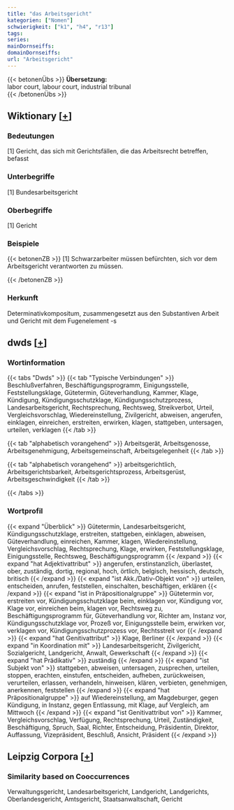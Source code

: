 ```yaml
---
title: "das Arbeitsgericht"
kategorien: ["Nomen"]
schwierigkeit: ["k1", "h4", "r13"]
tags:
series:
mainDornseiffs:
domainDornseiffs:
url: "Arbeitsgericht"
---
```


{{< betonenÜbs >}}
**Übersetzung:**  
labor court, labour court, industrial tribunal  
{{< /betonenÜbs >}}

## Wiktionary [[+](https://de.wiktionary.org/wiki/Arbeitsgericht)]

### Bedeutungen
[1] Gericht, das sich mit Gerichtsfällen, die das Arbeitsrecht betreffen, befasst  

### Unterbegriffe
[1] Bundesarbeitsgericht  

### Oberbegriffe
[1] Gericht  

### Beispiele
{{< betonenZB >}}
[1] Schwarzarbeiter müssen befürchten, sich vor dem Arbeitsgericht verantworten zu müssen.  

{{< /betonenZB >}}
### Herkunft
Determinativkompositum, zusammengesetzt aus den Substantiven Arbeit und Gericht mit dem Fugenelement -s  



## dwds [[+](https://www.dwds.de/wb/Arbeitsgericht)]

### Wortinformation
{{< tabs "Dwds" >}}
{{< tab "Typische Verbindungen" >}}
Beschlußverfahren, Beschäftigungsprogramm, Einigungsstelle, Feststellungsklage, Gütetermin, Güteverhandlung, Kammer, Klage, Kündigung, Kündigungsschutzklage, Kündigungsschutzprozess, Landesarbeitsgericht, Rechtsprechung, Rechtsweg, Streikverbot, Urteil, Vergleichsvorschlag, Wiedereinstellung, Zivilgericht, abweisen, angerufen, einklagen, einreichen, erstreiten, erwirken, klagen, stattgeben, untersagen, urteilen, verklagen
{{< /tab >}}

{{< tab "alphabetisch vorangehend" >}}
Arbeitsgerät, Arbeitsgenosse, Arbeitsgenehmigung, Arbeitsgemeinschaft, Arbeitsgelegenheit
{{< /tab >}}

{{< tab "alphabetisch vorangehend" >}}
arbeitsgerichtlich, Arbeitsgerichtsbarkeit, Arbeitsgerichtsprozess, Arbeitsgerüst, Arbeitsgeschwindigkeit
{{< /tab >}}

{{< /tabs >}}

### Wortprofil
{{< expand "Überblick" >}} Gütetermin, Landesarbeitsgericht, Kündigungsschutzklage, erstreiten, stattgeben, einklagen, abweisen, Güteverhandlung, einreichen, Kammer, klagen, Wiedereinstellung, Vergleichsvorschlag, Rechtsprechung, Klage, erwirken, Feststellungsklage, Einigungsstelle, Rechtsweg, Beschäftigungsprogramm {{< /expand >}}
{{< expand "hat Adjektivattribut" >}} angerufen, erstinstanzlich, überlastet, ober, zuständig, dortig, regional, hoch, örtlich, belgisch, hessisch, deutsch, britisch {{< /expand >}}
{{< expand "ist Akk./Dativ-Objekt von" >}} urteilen, entscheiden, anrufen, feststellen, einschalten, beschäftigen, erklären {{< /expand >}}
{{< expand "ist in Präpositionalgruppe" >}} Gütetermin vor, erstreiten vor, Kündigungsschutzklage beim, einklagen vor, Kündigung vor, Klage vor, einreichen beim, klagen vor, Rechtsweg zu, Beschäftigungsprogramm für, Güteverhandlung vor, Richter am, Instanz vor, Kündigungsschutzklage vor, Prozeß vor, Einigungsstelle beim, erwirken vor, verklagen vor, Kündigungsschutzprozess vor, Rechtsstreit vor {{< /expand >}}
{{< expand "hat Genitivattribut" >}} Klage, Berliner {{< /expand >}}
{{< expand "in Koordination mit" >}} Landesarbeitsgericht, Zivilgericht, Sozialgericht, Landgericht, Anwalt, Gewerkschaft {{< /expand >}}
{{< expand "hat Prädikativ" >}} zuständig {{< /expand >}}
{{< expand "ist Subjekt von" >}} stattgeben, abweisen, untersagen, zusprechen, urteilen, stoppen, erachten, einstufen, entscheiden, aufheben, zurückweisen, verurteilen, erlassen, verhandeln, hinweisen, klären, verbieten, genehmigen, anerkennen, feststellen {{< /expand >}}
{{< expand "hat Präpositionalgruppe" >}} auf Wiedereinstellung, am Magdeburger, gegen Kündigung, in Instanz, gegen Entlassung, mit Klage, auf Vergleich, am Mittwoch {{< /expand >}}
{{< expand "ist Genitivattribut von" >}} Kammer, Vergleichsvorschlag, Verfügung, Rechtsprechung, Urteil, Zuständigkeit, Beschäftigung, Spruch, Saal, Richter, Entscheidung, Präsidentin, Direktor, Auffassung, Vizepräsident, Beschluß, Ansicht, Präsident {{< /expand >}}

## Leipzig Corpora [[+](https://corpora.uni-leipzig.de/en/res?word=Arbeitsgericht&corpusId=deu_newscrawl-public_2018)]


### Similarity based on Cooccurrences
Verwaltungsgericht, Landesarbeitsgericht, Landgericht, Landgerichts, Oberlandesgericht, Amtsgericht, Staatsanwaltschaft, Gericht

